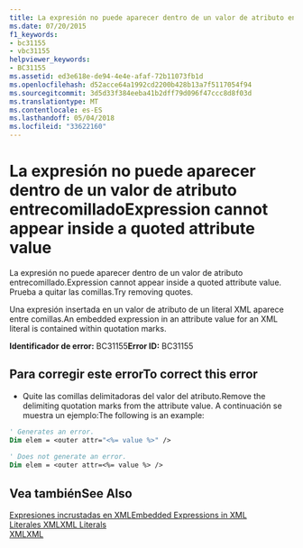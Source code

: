 ```yaml
---
title: La expresión no puede aparecer dentro de un valor de atributo entrecomillado
ms.date: 07/20/2015
f1_keywords:
- bc31155
- vbc31155
helpviewer_keywords:
- BC31155
ms.assetid: ed3e618e-de94-4e4e-afaf-72b11073fb1d
ms.openlocfilehash: d52acce64a1992cd2200b428b13a7f5117054f94
ms.sourcegitcommit: 3d5d33f384eeba41b2dff79d096f47ccc8d8f03d
ms.translationtype: MT
ms.contentlocale: es-ES
ms.lasthandoff: 05/04/2018
ms.locfileid: "33622160"
---
```

# <a name="expression-cannot-appear-inside-a-quoted-attribute-value"></a><span data-ttu-id="f07e3-102">La expresión no puede aparecer dentro de un valor de atributo entrecomillado</span><span class="sxs-lookup"><span data-stu-id="f07e3-102">Expression cannot appear inside a quoted attribute value</span></span>
<span data-ttu-id="f07e3-103">La expresión no puede aparecer dentro de un valor de atributo entrecomillado.</span><span class="sxs-lookup"><span data-stu-id="f07e3-103">Expression cannot appear inside a quoted attribute value.</span></span> <span data-ttu-id="f07e3-104">Prueba a quitar las comillas.</span><span class="sxs-lookup"><span data-stu-id="f07e3-104">Try removing quotes.</span></span>  
  
 <span data-ttu-id="f07e3-105">Una expresión insertada en un valor de atributo de un literal XML aparece entre comillas.</span><span class="sxs-lookup"><span data-stu-id="f07e3-105">An embedded expression in an attribute value for an XML literal is contained within quotation marks.</span></span>  
  
 <span data-ttu-id="f07e3-106">**Identificador de error:** BC31155</span><span class="sxs-lookup"><span data-stu-id="f07e3-106">**Error ID:** BC31155</span></span>  
  
## <a name="to-correct-this-error"></a><span data-ttu-id="f07e3-107">Para corregir este error</span><span class="sxs-lookup"><span data-stu-id="f07e3-107">To correct this error</span></span>  
  
-   <span data-ttu-id="f07e3-108">Quite las comillas delimitadoras del valor del atributo.</span><span class="sxs-lookup"><span data-stu-id="f07e3-108">Remove the delimiting quotation marks from the attribute value.</span></span> <span data-ttu-id="f07e3-109">A continuación se muestra un ejemplo:</span><span class="sxs-lookup"><span data-stu-id="f07e3-109">The following is an example:</span></span>  
  
```vb  
' Generates an error.  
Dim elem = <outer attr="<%= value %>" />  
  
' Does not generate an error.  
Dim elem = <outer attr=<%= value %> />  
```  
  
## <a name="see-also"></a><span data-ttu-id="f07e3-110">Vea también</span><span class="sxs-lookup"><span data-stu-id="f07e3-110">See Also</span></span>  
 [<span data-ttu-id="f07e3-111">Expresiones incrustadas en XML</span><span class="sxs-lookup"><span data-stu-id="f07e3-111">Embedded Expressions in XML</span></span>](../../visual-basic/programming-guide/language-features/xml/embedded-expressions-in-xml.md)  
 [<span data-ttu-id="f07e3-112">Literales XML</span><span class="sxs-lookup"><span data-stu-id="f07e3-112">XML Literals</span></span>](../../visual-basic/language-reference/xml-literals/index.md)  
 [<span data-ttu-id="f07e3-113">XML</span><span class="sxs-lookup"><span data-stu-id="f07e3-113">XML</span></span>](../../visual-basic/programming-guide/language-features/xml/index.md)
